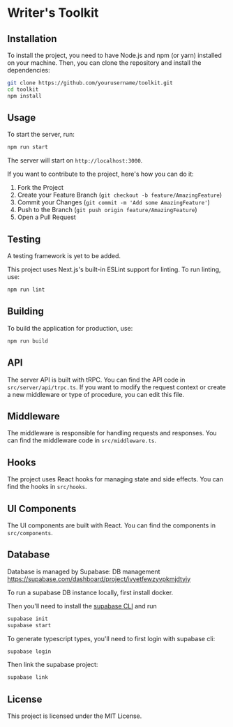 # Writer's Toolkit

## Installation

To install the project, you need to have Node.js and npm (or yarn) installed on your machine. Then, you can clone the repository and install the dependencies:

```bash
git clone https://github.com/yourusername/toolkit.git
cd toolkit
npm install
```

## Usage

To start the server, run:

```bash
npm run start
```

The server will start on `http://localhost:3000`.

If you want to contribute to the project, here's how you can do it:

1. Fork the Project
2. Create your Feature Branch (`git checkout -b feature/AmazingFeature`)
3. Commit your Changes (`git commit -m 'Add some AmazingFeature'`)
4. Push to the Branch (`git push origin feature/AmazingFeature`)
5. Open a Pull Request

## Testing

A testing framework is yet to be added.

This project uses Next.js's built-in ESLint support for linting. To run linting, use:

```bash
npm run lint
```

## Building

To build the application for production, use:

```bash
npm run build
```

## API

The server API is built with tRPC. You can find the API code in `src/server/api/trpc.ts`. If you want to modify the request context or create a new middleware or type of procedure, you can edit this file.

## Middleware

The middleware is responsible for handling requests and responses. You can find the middleware code in `src/middleware.ts`.

## Hooks

The project uses React hooks for managing state and side effects. You can find the hooks in `src/hooks`.

## UI Components

The UI components are built with React. You can find the components in `src/components`.

## Database

Database is managed by Supabase:
DB management https://supabase.com/dashboard/project/ivyetfewzyvpkmjdtyiy

To run a supabase DB instance locally, first install docker.

Then you'll need to install the [supabase CLI](https://supabase.com/docs/guides/cli) and run

```bash
supabase init
supabase start
```

To generate typescript types, you'll need to first login with supabase cli:

```bash
supabase login
```

Then link the supabase project:

```bash
supabase link
```

## License

This project is licensed under the MIT License.
